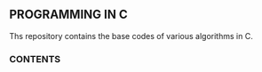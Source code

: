 ## PROGRAMMING IN C

Ths repository contains the base codes of various algorithms in C.

### CONTENTS

